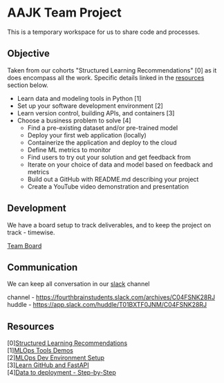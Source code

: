 # AAJK Team Project

This is a temporary workspace for us to share code and processes.

## Objective

Taken from our  cohorts "Structured Learning Recommendations" [0] as it does encompass all the work. Specific details linked in the [resources](#resources) section below.

* Learn data and modeling tools in Python [1]
* Set up your software development environment [2]
* Learn version control, building APIs, and containers [3]
* Choose a business problem to solve [4]
  * Find a pre-existing dataset and/or pre-trained model
  * Deploy your first web application (locally)
  * Containerize the application and deploy to the cloud
  * Define ML metrics to monitor 
  * Find users to try out your solution and get feedback from
  * Iterate on your choice of data and model based on feedback and metrics
  * Build out a GitHub with README.md describing your project
  * Create a YouTube video demonstration and presentation

## Development

We have a board setup to track deliverables, and to keep the project on track - timewise.

[Team Board](https://github.com/users/dotinceptionsai/projects/1)

## Communication

We can keep all conversation in our [slack](https://fourthbrainstudents.slack.com/archives/C04FSNK28RJ) channel

channel - https://fourthbrainstudents.slack.com/archives/C04FSNK28RJ <br/>
huddle  - https://app.slack.com/huddle/T01BXTF0JNM/C04FSNK28RJ

## Resources

[0][Structured Learning Recommendations](https://canvas.instructure.com/courses/5752963/modules/items/76313313) <br/>
[1][MLOps Tools Demos](https://www.youtube.com/playlist?list=PL6iGeSA2pl0UR_qHhQx-gsI2WXSN8RNyJ) <br/>
[2][MLOps Dev Environment Setup](https://www.youtube.com/playlist?list=PL6iGeSA2pl0XsNI-HHuwU2obOQd56RyqW) <br/>
[3][Learn GitHub and FastAPI](https://www.youtube.com/watch?v=Mk-KFP0r3oM) <br/>
[4][Data to deployment - Step-by-Step](https://www.youtube.com/playlist?list=PL6iGeSA2pl0WPlpUTEtaNDmzqkbipqEJ0) <br/>
